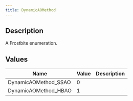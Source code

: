 ```yaml
---
title: DynamicAOMethod
---
```

## Description

A Frostbite enumeration.

## Values

| Name                  | Value | Description |
| --------------------- | ----- | ----------- |
| DynamicAOMethod\_SSAO | 0     |             |
| DynamicAOMethod\_HBAO | 1     |             |

